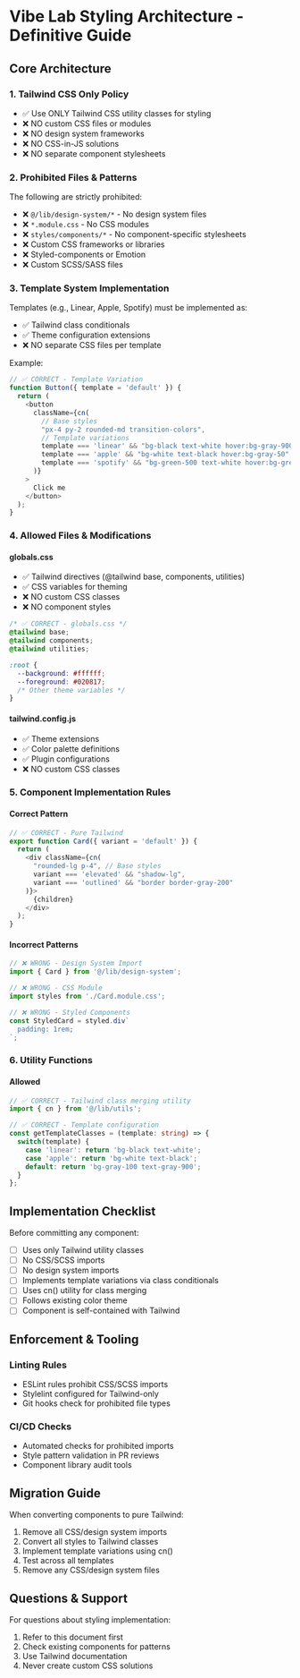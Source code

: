 # Vibe Lab Styling Architecture - Definitive Guide

## Core Architecture

### 1. Tailwind CSS Only Policy
- ✅ Use ONLY Tailwind CSS utility classes for styling
- ❌ NO custom CSS files or modules
- ❌ NO design system frameworks
- ❌ NO CSS-in-JS solutions
- ❌ NO separate component stylesheets

### 2. Prohibited Files & Patterns
The following are strictly prohibited:
- ❌ `@/lib/design-system/*` - No design system files
- ❌ `*.module.css` - No CSS modules
- ❌ `styles/components/*` - No component-specific stylesheets
- ❌ Custom CSS frameworks or libraries
- ❌ Styled-components or Emotion
- ❌ Custom SCSS/SASS files

### 3. Template System Implementation
Templates (e.g., Linear, Apple, Spotify) must be implemented as:
- ✅ Tailwind class conditionals
- ✅ Theme configuration extensions
- ❌ NO separate CSS files per template

Example:
```typescript
// ✅ CORRECT - Template Variation
function Button({ template = 'default' }) {
  return (
    <button
      className={cn(
        // Base styles
        "px-4 py-2 rounded-md transition-colors",
        // Template variations
        template === 'linear' && "bg-black text-white hover:bg-gray-900",
        template === 'apple' && "bg-white text-black hover:bg-gray-50",
        template === 'spotify' && "bg-green-500 text-white hover:bg-green-600"
      )}
    >
      Click me
    </button>
  );
}
```

### 4. Allowed Files & Modifications

#### globals.css
- ✅ Tailwind directives (@tailwind base, components, utilities)
- ✅ CSS variables for theming
- ❌ NO custom CSS classes
- ❌ NO component styles

```css
/* ✅ CORRECT - globals.css */
@tailwind base;
@tailwind components;
@tailwind utilities;

:root {
  --background: #ffffff;
  --foreground: #020817;
  /* Other theme variables */
}
```

#### tailwind.config.js
- ✅ Theme extensions
- ✅ Color palette definitions
- ✅ Plugin configurations
- ❌ NO custom CSS classes

### 5. Component Implementation Rules

#### Correct Pattern
```typescript
// ✅ CORRECT - Pure Tailwind
export function Card({ variant = 'default' }) {
  return (
    <div className={cn(
      "rounded-lg p-4", // Base styles
      variant === 'elevated' && "shadow-lg",
      variant === 'outlined' && "border border-gray-200"
    )}>
      {children}
    </div>
  );
}
```

#### Incorrect Patterns
```typescript
// ❌ WRONG - Design System Import
import { Card } from '@/lib/design-system';

// ❌ WRONG - CSS Module
import styles from './Card.module.css';

// ❌ WRONG - Styled Components
const StyledCard = styled.div`
  padding: 1rem;
`;
```

### 6. Utility Functions

#### Allowed
```typescript
// ✅ CORRECT - Tailwind class merging utility
import { cn } from '@/lib/utils';

// ✅ CORRECT - Template configuration
const getTemplateClasses = (template: string) => {
  switch(template) {
    case 'linear': return 'bg-black text-white';
    case 'apple': return 'bg-white text-black';
    default: return 'bg-gray-100 text-gray-900';
  }
};
```

## Implementation Checklist

Before committing any component:
- [ ] Uses only Tailwind utility classes
- [ ] No CSS/SCSS imports
- [ ] No design system imports
- [ ] Implements template variations via class conditionals
- [ ] Uses cn() utility for class merging
- [ ] Follows existing color theme
- [ ] Component is self-contained with Tailwind

## Enforcement & Tooling

### Linting Rules
- ESLint rules prohibit CSS/SCSS imports
- Stylelint configured for Tailwind-only
- Git hooks check for prohibited file types

### CI/CD Checks
- Automated checks for prohibited imports
- Style pattern validation in PR reviews
- Component library audit tools

## Migration Guide

When converting components to pure Tailwind:
1. Remove all CSS/design system imports
2. Convert all styles to Tailwind classes
3. Implement template variations using cn()
4. Test across all templates
5. Remove any CSS/design system files

## Questions & Support

For questions about styling implementation:
1. Refer to this document first
2. Check existing components for patterns
3. Use Tailwind documentation
4. Never create custom CSS solutions